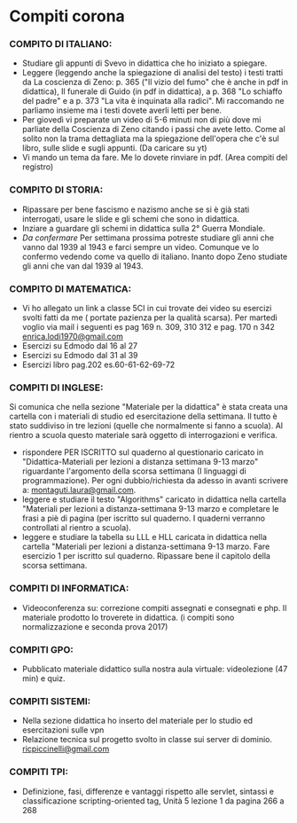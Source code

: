 # Compiti corona

### COMPITO DI ITALIANO: 
* Studiare gli appunti di Svevo in didattica che ho iniziato a spiegare. 
* Leggere (leggendo anche la spiegazione di analisi del testo) i testi tratti da La coscienza di Zeno: p. 365 ("Il vizio del fumo" che è anche in pdf in didattica), Il funerale di Guido (in pdf in didattica), a p. 368 "Lo schiaffo del padre" e a p. 373 "La vita è inquinata alla radici". Mi raccomando ne parliamo insieme ma i testi dovete averli letti per bene.
* Per giovedì vi preparate un video di 5-6 minuti non di più dove mi parliate della Coscienza di Zeno citando i passi che avete letto. Come al solito non la trama dettagliata ma la spiegazione dell'opera che c'è sul libro, sulle slide e sugli appunti. (Da caricare su yt)
* Vi mando un tema da fare. Me lo dovete rinviare in pdf. (Area compiti del registro)

### COMPITO DI STORIA: 
* Ripassare per bene fascismo e nazismo anche se si è già stati interrogati, usare le slide e gli schemi che sono in didattica. 
* Inziare a guardare gli schemi in didattica sulla 2° Guerra Mondiale.
* *Da confermare* Per settimana prossima potreste studiare gli anni che vanno dal 1939 al 1943 e farci sempre un video. Comunque ve lo confermo vedendo come va quello di italiano. Inanto dopo Zeno studiate gli anni che van dal 1939 al 1943.

### COMPITO DI MATEMATICA: 
* Vi ho allegato un link a classe 5CI in cui trovate dei video su esercizi svolti fatti da me ( portate pazienza per la qualità scarsa). Per martedì voglio via mail i seguenti es pag 169 n. 309, 310 312 e pag. 170 n 342
enrica.lodi1970@gmail.com
* Esercizi su Edmodo dal 16 al 27
* Esercizi su Edmodo dal 31 al 39
* Esercizi libro pag.202 es.60-61-62-69-72

### COMPITI DI INGLESE: 
Si comunica che nella sezione "Materiale per la didattica" è stata creata una cartella con i materiali di studio ed esercitazione della settimana. Il tutto è stato suddiviso in tre lezioni (quelle che normalmente si fanno a scuola). Al rientro a scuola questo materiale sarà oggetto di interrogazioni e verifica.
* rispondere PER ISCRITTO sul quaderno al questionario caricato in "Didattica-Materiali per lezioni a distanza settimana 9-13 marzo" riguardante l'argomento della scorsa settimana (I linguaggi di programmazione). Per ogni dubbio/richiesta da adesso in avanti scrivere a: montaguti.laura@gmail.com.
* leggere e studiare il testo "Algorithms" caricato in didattica nella cartella "Materiali per lezioni a distanza-settimana 9-13 marzo e completare le frasi a piè di pagina (per iscritto sul quaderno. I quaderni verranno controllati al rientro a scuola).
* leggere e studiare la tabella su LLL e HLL caricata in didattica nella cartella "Materiali per lezioni a distanza-settimana 9-13 marzo. Fare esercizio 1 per iscritto sul quaderno. Ripassare bene il capitolo della scorsa settimana.

### COMPITI DI INFORMATICA: 
* Videoconferenza su: correzione compiti assegnati e consegnati e php. Il materiale prodotto lo troverete in didattica.
(i compiti sono normalizzazione e seconda prova 2017)

### COMPITI GPO: 
* Pubblicato materiale didattico sulla nostra aula virtuale: videolezione (47 min) e quiz.

### COMPITI SISTEMI:
* Nella sezione didattica ho inserto del materiale per lo studio ed esercitazioni sulle vpn
* Relazione tecnica sul progetto svolto in classe sui server di dominio.
ricpiccinelli@gmail.com

### COMPITI TPI:  
* Definizione, fasi, differenze e vantaggi rispetto alle servlet, sintassi e classificazione scripting-oriented tag,
Unità 5 lezione 1 da pagina 266 a 268
